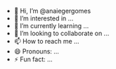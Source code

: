 - 👋 Hi, I’m @anaiegergomes
- 👀 I’m interested in ...
- 🌱 I’m currently learning ...
- 💞️ I’m looking to collaborate on ...
- 📫 How to reach me ...
- 😄 Pronouns: ...
- ⚡ Fun fact: ...

<!---
anaiegergomes/anaiegergomes is a ✨ special ✨ repository because its `README.md` (this file) appears on your GitHub profile.
You can click the Preview link to take a look at your changes.
--->
